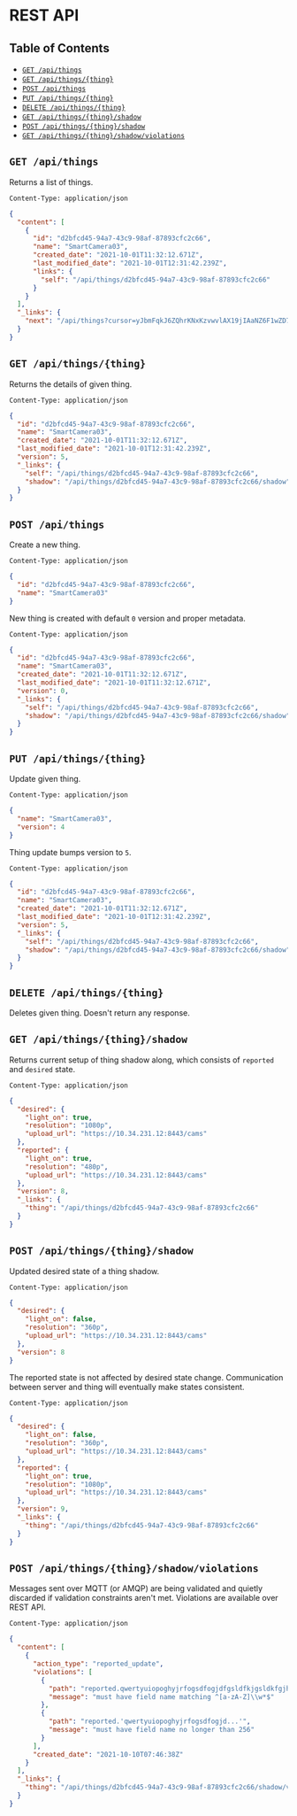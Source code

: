 # REST API

## Table of Contents

- [`GET /api/things`](#get-apithings)
- [`GET /api/things/{thing}`](#get-apithingsthing)
- [`POST /api/things`](#post-apithings)
- [`PUT /api/things/{thing}`](#put-apithingsthing)
- [`DELETE /api/things/{thing}`](#delete-apithingsthing)
- [`GET /api/things/{thing}/shadow`](#get-apithingsthingshadow)
- [`POST /api/things/{thing}/shadow`](#post-apithingsthingshadow)
- [`GET /api/things/{thing}/shadow/violations`](#)

## `GET /api/things`

Returns a list of things.

```text
Content-Type: application/json
```

```json
{
  "content": [
    {
      "id": "d2bfcd45-94a7-43c9-98af-87893cfc2c66",
      "name": "SmartCamera03",
      "created_date": "2021-10-01T11:32:12.671Z",
      "last_modified_date": "2021-10-01T12:31:42.239Z",
      "links": {
        "self": "/api/things/d2bfcd45-94a7-43c9-98af-87893cfc2c66"
      }
    }
  ],
  "_links": {
    "next": "/api/things?cursor=yJbmFqkJ6ZQhrKNxKzvwvlAX19jIAaNZ6F1wZD7BTLS8SFPnTarSltxhMVnKaj47osZuUtACbO5tbHJt"
  }
}
```

## `GET /api/things/{thing}`

Returns the details of given thing.

```text
Content-Type: application/json
```

```json
{
  "id": "d2bfcd45-94a7-43c9-98af-87893cfc2c66",
  "name": "SmartCamera03",
  "created_date": "2021-10-01T11:32:12.671Z",
  "last_modified_date": "2021-10-01T12:31:42.239Z",
  "version": 5,
  "_links": {
    "self": "/api/things/d2bfcd45-94a7-43c9-98af-87893cfc2c66",
    "shadow": "/api/things/d2bfcd45-94a7-43c9-98af-87893cfc2c66/shadow"
  }
}
```

## `POST /api/things`

Create a new thing.

```text
Content-Type: application/json
```

```json
{
  "id": "d2bfcd45-94a7-43c9-98af-87893cfc2c66",
  "name": "SmartCamera03"
}
```

New thing is created with default `0` version and proper metadata.

```text
Content-Type: application/json
```

```json
{
  "id": "d2bfcd45-94a7-43c9-98af-87893cfc2c66",
  "name": "SmartCamera03",
  "created_date": "2021-10-01T11:32:12.671Z",
  "last_modified_date": "2021-10-01T11:32:12.671Z",
  "version": 0,
  "_links": {
    "self": "/api/things/d2bfcd45-94a7-43c9-98af-87893cfc2c66",
    "shadow": "/api/things/d2bfcd45-94a7-43c9-98af-87893cfc2c66/shadow"
  }
}
```

## `PUT /api/things/{thing}`

Update given thing.

```text
Content-Type: application/json
```

```json
{
  "name": "SmartCamera03",
  "version": 4
}
```

Thing update bumps version to `5`.

```text
Content-Type: application/json
```

```json
{
  "id": "d2bfcd45-94a7-43c9-98af-87893cfc2c66",
  "name": "SmartCamera03",
  "created_date": "2021-10-01T11:32:12.671Z",
  "last_modified_date": "2021-10-01T12:31:42.239Z",
  "version": 5,
  "_links": {
    "self": "/api/things/d2bfcd45-94a7-43c9-98af-87893cfc2c66",
    "shadow": "/api/things/d2bfcd45-94a7-43c9-98af-87893cfc2c66/shadow"
  }
}
```

## `DELETE /api/things/{thing}`

Deletes given thing. Doesn't return any response.

## `GET /api/things/{thing}/shadow`

Returns current setup of thing shadow along, which consists of `reported` and `desired` state.

```text
Content-Type: application/json
```

```json
{
  "desired": {
    "light_on": true,
    "resolution": "1080p",
    "upload_url": "https://10.34.231.12:8443/cams"
  },
  "reported": {
    "light_on": true,
    "resolution": "480p",
    "upload_url": "https://10.34.231.12:8443/cams"
  },
  "version": 8,
  "_links": {
    "thing": "/api/things/d2bfcd45-94a7-43c9-98af-87893cfc2c66"
  }
}
```

## `POST /api/things/{thing}/shadow`

Updated desired state of a thing shadow.

```text
Content-Type: application/json
```

```json
{
  "desired": {
    "light_on": false,
    "resolution": "360p",
    "upload_url": "https://10.34.231.12:8443/cams"
  },
  "version": 8
}
```

The reported state is not affected by desired state change. Communication between server and thing
will eventually make states consistent.

```text
Content-Type: application/json
```

```json
{
  "desired": {
    "light_on": false,
    "resolution": "360p",
    "upload_url": "https://10.34.231.12:8443/cams"
  },
  "reported": {
    "light_on": true,
    "resolution": "1080p",
    "upload_url": "https://10.34.231.12:8443/cams"
  },
  "version": 9,
  "_links": {
    "thing": "/api/things/d2bfcd45-94a7-43c9-98af-87893cfc2c66"
  }
}
```

## `POST /api/things/{thing}/shadow/violations`

Messages sent over MQTT (or AMQP) are being validated and quietly discarded if validation
constraints aren't met. Violations are available over REST API.

```text
Content-Type: application/json
```

```json
{
  "content": [
    {
      "action_type": "reported_update",
      "violations": [
        {
          "path": "reported.qwertyuiopoghyjrfogsdfogjdfgsldfkjgsldkfgjhsldfkghjsfdghklsfgjhslfjghslfdjgs;dfljhs;dlfkjh;sdlfkghjs;dflkgjsld;fgkjs;dflgksjdfl;ghsjdfhlkdjflghkdfgjdfghfghfghfiuytrewqwertyuioiuytrewqwertyuiopoiuytrewsdfghuytfghjuytfghjiuytfghjuygtbnjuygvbnjuygtvbnhjytgfvbhgfvbhytfvbhytrfvghuytfvbnjuyg",
          "message": "must have field name matching ^[a-zA-Z]\\w*$"
        },
        {
          "path": "reported.'qwertyuiopoghyjrfogsdfogjd...'",
          "message": "must have field name no longer than 256"
        }
      ],
      "created_date": "2021-10-10T07:46:38Z"
    }
  ],
  "_links": {
    "thing": "/api/things/d2bfcd45-94a7-43c9-98af-87893cfc2c66/shadow/violations?cursor=yJbmFqkJ6ZQhrKNxKzvwvlAX19jIAaNZ6F1wZD7BTLS8SFPnTarSltxhMVnKaj47osZuUtACbO5tbHJt"
  }
}
```

